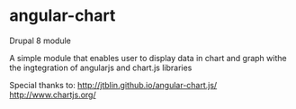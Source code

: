 # angular-chart

 Drupal 8 module

 A simple module that enables user to display data in chart and graph
 withe the ingtegration of angularjs and chart.js libraries

 Special thanks to:
 http://jtblin.github.io/angular-chart.js/
 http://www.chartjs.org/
